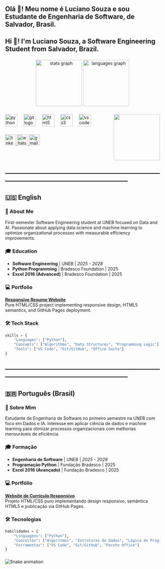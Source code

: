 <h2 align="left">Olá 👋! Meu nome é Luciano Souza e sou Estudante de Engenharia de Software, de Salvador, Brasil.</h2>
<h2 align="left">Hi 👋! I'm Luciano Souza, a Software Engineering Student from Salvador, Brazil.</h2>

###

<div align="center">
  <img src="https://github-readme-stats.vercel.app/api?username=SEU_USERNAME&hide_title=false&hide_rank=false&show_icons=true&include_all_commits=true&count_private=true&disable_animations=false&theme=radical&locale=en&hide_border=false" height="150" alt="stats graph" />
  <img src="https://github-readme-stats.vercel.app/api/top-langs?username=SEU_USERNAME&locale=en&hide_title=false&layout=compact&card_width=320&langs_count=5&theme=radical&hide_border=false" height="150" alt="languages graph"  />
</div>

###

<img align="right" height="150" src="https://media.giphy.com/media/v1.Y2lkPTc5MGI3NjExd3ZqY3B5bGQ5a2p0cHZtZ2l4a3BzY3N4eW5mZ2V4dXZ0eG4xYjJwbiZlcD12MV9pbnRlcm5hbF9naWZfYnlfaWQmY3Q9cw/qgQUggAC3Pfv687qPC/giphy.gif"  />

###

<div align="left">
  <img src="https://cdn.jsdelivr.net/gh/devicons/devicon/icons/python/python-original.svg" height="40" alt="python logo"  />
  <img width="12" />
  <img src="https://cdn.jsdelivr.net/gh/devicons/devicon/icons/git/git-original.svg" height="40" alt="git logo"  />
  <img width="12" />
  <img src="https://cdn.jsdelivr.net/gh/devicons/devicon/icons/html5/html5-original.svg" height="40" alt="html5 logo"  />
  <img width="12" />
  <img src="https://cdn.jsdelivr.net/gh/devicons/devicon/icons/css3/css3-original.svg" height="40" alt="css3 logo"  />
  <img width="12" />
  <img src="https://cdn.jsdelivr.net/gh/devicons/devicon/icons/vscode/vscode-original.svg" height="40" alt="vscode logo"  />
</div>

###

<div align="left">
  <a href="https://www.linkedin.com/in/seu-linkedin/" target="_blank">
    <img src="https://img.shields.io/static/v1?message=LinkedIn&logo=linkedin&label=&color=0077B5&logoColor=white&labelColor=&style=for-the-badge" height="35" alt="linkedin logo" />
  </a>
  <a href="https://wa.me/5575999557300" target="_blank">
    <img src="https://img.shields.io/static/v1?message=WhatsApp&logo=whatsapp&label=&color=25D366&logoColor=white&labelColor=&style=for-the-badge" height="35" alt="whatsapp logo" />
  </a>
  <a href="mailto:contato.lucianosouza37@gmail.com" target="_blank">
    <img src="https://img.shields.io/static/v1?message=Gmail&logo=gmail&label=&color=D14836&logoColor=white&labelColor=&style=for-the-badge" height="35" alt="gmail logo" />
  </a>
</div>

###

<br clear="both">

## ―――――――――――――――――――――――――――――――――――――――――――
## 🇺🇸 English

### 🚀 About Me
First-semester Software Engineering student at UNEB focused on Data and AI. Passionate about applying data science and machine learning to optimize organizational processes with measurable efficiency improvements.

### 🎓 Education
- **Software Engineering** | UNEB | *2025 - 2028*  
- **Python Programming** | Bradesco Foundation | 2025
- **Excel 2016 (Advanced)** | Bradesco Foundation | 2025

### 💻 Portfolio
**[Responsive Resume Website](https://lucianosouza.dev)**  
Pure HTML/CSS project implementing responsive design, HTML5 semantics, and GitHub Pages deployment.

### 🛠️ Tech Stack
```python
skills = {
    "Languages": ["Python"],
    "Concepts": ["Algorithms", "Data Structures", "Programming Logic"],
    "Tools": ["VS Code", "Git/GitHub", "Office Suite"]
}
```

## ―――――――――――――――――――――――――――――――――――――――――――
## 🇧🇷 Português (Brasil)

### 🚀 Sobre Mim
Estudante de Engenharia de Software no primeiro semestre na UNEB com foco em Dados e IA. Interesse em aplicar ciência de dados e machine learning para otimizar processos organizacionais com melhorias mensuráveis de eficiência.

### 🎓 Formação
- **Engenharia de Software** | UNEB | *2025 - 2028*  
- **Programação Python** | Fundação Bradesco | 2025
- **Excel 2016 (Avançado)** | Fundação Bradesco | 2025

### 💻 Portfólio
**[Website de Currículo Responsivo](https://lucianosouza.dev)**  
Projeto HTML/CSS puro implementando design responsivo, semântica HTML5 e publicação via GitHub Pages.

### 🛠️ Tecnologias
```python
habilidades = {
    "Linguagens": ["Python"],
    "Conceitos": ["Algoritmos", "Estruturas de Dados", "Lógica de Programação"],
    "Ferramentas": ["VS Code", "Git/GitHub", "Pacote Office"]
}
```

###

<img src="https://raw.githubusercontent.com/maurodesouza/maurodesouza/output/snake.svg" alt="Snake animation" />

###
